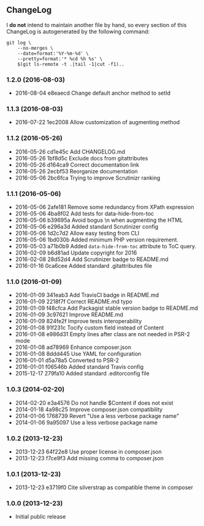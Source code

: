 ChangeLog
---------

I **do not** intend to maintain another file by hand, so every section
of this ChangeLog is autogenerated by the following command:

    git log \
        --no-merges \
        --date=format:'%Y-%m-%d' \
        --pretty=format:'* %cd %h %s' \
        $(git ls-remote -t .|tail -1|cut -f1)..

### 1.2.0 (2016-08-03)

* 2016-08-04 e8eaecd Change default anchor method to setId

### 1.1.3 (2016-08-03)

* 2016-07-22 1ec2008 Allow customization of augmenting method

### 1.1.2 (2016-05-26)

* 2016-05-26 cd1e45c Add CHANGELOG.md
* 2016-05-26 1bf8d5c Exclude docs from gitattributes
* 2016-05-26 d164ca9 Correct documentation link
* 2016-05-26 2ecbf53 Reorganize documentation
* 2016-05-06 2bc6fca Trying to improve Scrutinizr ranking

### 1.1.1 (2016-05-06)

* 2016-05-06 2afe181 Remove some redundancy from XPath expression
* 2016-05-06 4ba8f02 Add tests for data-hide-from-toc
* 2016-05-06 b39695a Avoid bogus \n when augmenting the HTML
* 2016-05-06 e296a3d Added standard Scrutinizer config
* 2016-05-06 1d2c7d2 Allow easy testing from CLI
* 2016-05-06 1bd030b Added minimum PHP version requirement.
* 2016-05-03 a71b0b9 Added `data-hide-from-toc` attribute to ToC query.
* 2016-02-09 b6d81ad Update copyright for 2016
* 2016-02-08 28d52d4 Add Scrutinizer badge to README.md
* 2016-01-16 0ca6cee Added standard .gitattributes file

### 1.1.0 (2016-01-09)

* 2016-01-09 341eab3 Add TravisCI badge in README.md
* 2016-01-09 2218f7f Correct README.md typo
* 2016-01-09 f48cfca Add Packagist stable version badge to README.md
* 2016-01-09 3c97621 Improve README.md
* 2016-01-09 824fe2f Improve tests interoperability
* 2016-01-08 91f231c Tocify custom field instead of Content
* 2016-01-08 e986d31 Empty lines after class are not needed in PSR-2 mode
* 2016-01-08 ad78969 Enhance composer.json
* 2016-01-08 8ddd445 Use YAML for configuration
* 2016-01-01 d5a78a5 Converted to PSR-2
* 2016-01-01 f06546b Added standard Travis config
* 2015-12-17 279fa10 Added standard .editorconfig file

### 1.0.3 (2014-02-20)

* 2014-02-20 e3a4576 Do not handle $Content if does not exist
* 2014-01-18 4a98c25 Improve composer.json compatibility
* 2014-01-06 1768739 Revert "Use a less verbose package name"
* 2014-01-06 9a95097 Use a less verbose package name

### 1.0.2 (2013-12-23)

* 2013-12-23 64f22e8 Use proper license in composer.json
* 2013-12-23 f7ce9f3 Add missing comma to composer.json

### 1.0.1 (2013-12-23)

* 2013-12-23 e3719f0 Cite silverstrap as compatible theme in composer

### 1.0.0 (2013-12-23)

* Initial public release
